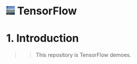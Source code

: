 [<img height="23" src="https://github.com/lh9171338/Outline/blob/master/icon.jpg"/>](https://github.com/lh9171338/Outline) TensorFlow
===

# 1. Introduction
>>This repository is TensorFlow demoes.
